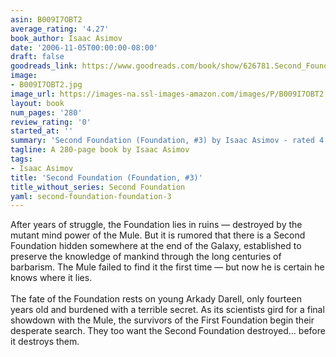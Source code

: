```yaml
---
asin: B009I7OBT2
average_rating: '4.27'
book_author: Isaac Asimov
date: '2006-11-05T00:00:00-08:00'
draft: false
goodreads_link: https://www.goodreads.com/book/show/626781.Second_Foundation
image:
- B009I7OBT2.jpg
image_url: https://images-na.ssl-images-amazon.com/images/P/B009I7OBT2.01._SCLZZZZZZZ.jpg
layout: book
num_pages: '280'
review_rating: '0'
started_at: ''
summary: 'Second Foundation (Foundation, #3) by Isaac Asimov - rated 4.27/5 on Goodreads'
tagline: A 280-page book by Isaac Asimov
tags:
- Isaac Asimov
title: 'Second Foundation (Foundation, #3)'
title_without_series: Second Foundation
yaml: second-foundation-foundation-3
---
```


After years of struggle, the Foundation lies in ruins — destroyed by the mutant mind power of the Mule. But it is rumored that there is a Second Foundation hidden somewhere at the end of the Galaxy, established to preserve the knowledge of mankind through the long centuries of barbarism. The Mule failed to find it the first time — but now he is certain he knows where it lies.<br /><br />The fate of the Foundation rests on young Arkady Darell, only fourteen years old and burdened with a terrible secret. As its scientists gird for a final showdown with the Mule, the survivors of the First Foundation begin their desperate search. They too want the Second Foundation destroyed... before it destroys them.
